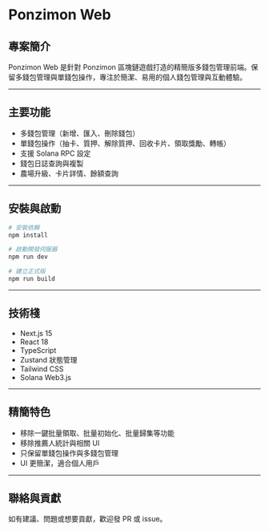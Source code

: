 # Ponzimon Web

## 專案簡介

Ponzimon Web 是針對 Ponzimon 區塊鏈遊戲打造的精簡版多錢包管理前端。保留多錢包管理與單錢包操作，專注於簡潔、易用的個人錢包管理與互動體驗。

---

## 主要功能
- 多錢包管理（新增、匯入、刪除錢包）
- 單錢包操作（抽卡、質押、解除質押、回收卡片、領取獎勵、轉帳）
- 支援 Solana RPC 設定
- 錢包日誌查詢與複製
- 農場升級、卡片詳情、餘額查詢

---

## 安裝與啟動

```bash
# 安裝依賴
npm install

# 啟動開發伺服器
npm run dev

# 建立正式版
npm run build
```

---

## 技術棧
- Next.js 15
- React 18
- TypeScript
- Zustand 狀態管理
- Tailwind CSS
- Solana Web3.js

---

## 精簡特色
- 移除一鍵批量領取、批量初始化、批量歸集等功能
- 移除推薦人統計與相關 UI
- 只保留單錢包操作與多錢包管理
- UI 更簡潔，適合個人用戶

---

## 聯絡與貢獻

如有建議、問題或想要貢獻，歡迎發 PR 或 issue。
